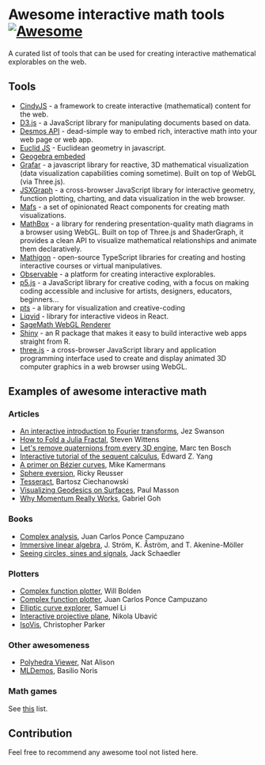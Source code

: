 # Awesome interactive math tools [![Awesome](https://awesome.re/badge.svg)](https://awesome.re)

A curated list of tools that can be used for creating interactive mathematical explorables on the web. 

## Tools

 - [CindyJS](https://cindyjs.org/) - a framework to create interactive (mathematical) content for the web.
 - [D3.js](https://d3js.org/) - a JavaScript library for manipulating documents based on data.
 - [Desmos API](https://www.desmos.com/api/) - dead-simple way to embed rich, interactive math into your web page or web app.
 - [Euclid JS](https://euclid.js.org/) - Euclidean geometry in javascript.
 - [Geogebra embeded](https://wiki.geogebra.org/en/Embedding_in_Webpages)
 - [Grafar](https://thoughtspile.github.io/grafar/) - a javascript library for reactive, 3D mathematical visualization (data visualization capabilities coming sometime). Built on top of WebGL (via Three.js).
 - [JSXGraph](http://jsxgraph.org/wp/index.html) - a cross-browser JavaScript library for interactive geometry, function plotting, charting, and data visualization in the web browser.
 - [Mafs](https://mafs.dev/) - a set of opinionated React components for creating math visualizations.
 - [MathBox](https://gitgud.io/unconed/mathbox) - a library for rendering presentation-quality math diagrams in a browser using WebGL. Built on top of Three.js and ShaderGraph, it provides a clean API to visualize mathematical relationships and animate them declaratively.
 - [Mathigon](https://mathigon.io/) - open-source TypeScript libraries for creating and hosting interactive courses or virtual manipulatives.
 - [Observable](https://observablehq.com/) - a platform for creating interactive explorables.
 - [p5.js](https://p5js.org/) - a JavaScript library for creative coding, with a focus on making coding accessible and inclusive for artists, designers, educators, beginners...
 - [pts](https://ptsjs.org/) - a library for visualization and creative-coding 
 - [Liqvid](https://liqvidjs.org/) - library for interactive videos in React.
 - [SageMath WebGL Renderer](https://doc.sagemath.org/html/en/reference/plot3d/threejs.html)
 - [Shiny](https://shiny.rstudio.com/) - an R package that makes it easy to build interactive web apps straight from R.
 - [three.js](https://threejs.org) - a cross-browser JavaScript library and application programming interface used to create and display animated 3D computer graphics in a web browser using WebGL.

## Examples of awesome interactive math

### Articles

 - [An interactive introduction to Fourier transforms](https://www.jezzamon.com/fourier/index.html), Jez Swanson
 - [How to Fold a Julia Fractal](http://acko.net/blog/how-to-fold-a-julia-fractal/), Steven Wittens
 - [Let's remove quaternions from every 3D engine](https://marctenbosch.com/quaternions), Marc ten Bosch
 - [Interactive tutorial of the sequent calculus](http://logitext.mit.edu/tutorial), Edward Z. Yang 
 - [A primer on Bézier curves](https://pomax.github.io/bezierinfo), Mike Kamermans
 - [Sphere eversion](https://rreusser.github.io/explorations/sphere-eversion), Ricky Reusser
 - [Tesseract](https://ciechanow.ski/tesseract), Bartosz Ciechanowski
 - [Visualizing Geodesics on Surfaces](https://analyticphysics.com/General%20Relativity/Visualizing%20Geodesics%20on%20Surfaces.htm), Paul Masson
 - [Why Momentum Really Works](https://distill.pub/2017/momentum/), Gabriel Goh

### Books

 - [Complex analysis](https://complex-analysis.com/), Juan Carlos Ponce Campuzano
 - [Immersive linear algebra](http://immersivemath.com/ila/index.html), J. Ström, K. Åström, and T. Akenine-Möller
 - [Seeing circles, sines and signals](https://jackschaedler.github.io/circles-sines-signals), Jack Schaedler

### Plotters

 - [Complex function plotter](https://people.ucsc.edu/~wbolden/complex/#z), Will Bolden
 - [Complex function plotter](https://www.dynamicmath.xyz/complex/function-plotter/hsv.htm), Juan Carlos Ponce Campuzano
 - [Elliptic curve explorer](https://samuelj.li/elliptic-curve-explorer), Samuel Li
 - [Interactive projective plane](https://ubavic.rs/work/interactive_projective_plane), Nikola Ubavić
 - [IsoVis](https://rawgit.com/csp256/IsoVis/master/IsoVis.html), Christopher Parker

### Other awesomeness

 - [Polyhedra Viewer](https://polyhedra.tessera.li), Nat Alison
 - [MLDemos](https://basilio.dev/), Basilio Noris

### Math games

See [this](https://github.com/ubavic/awesome-math-games) list.

## Contribution

Feel free to recommend any awesome tool not listed here.
